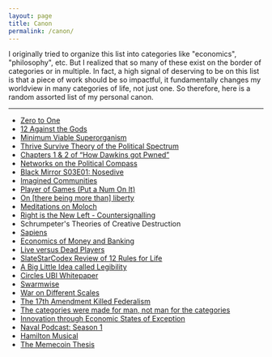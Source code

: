 ```yaml
---
layout: page
title: Canon
permalink: /canon/
---
```


I originally tried to organize this list into categories like "economics", "philosophy", etc. But I realized that so many of these exist on the border of categories or in multiple. In fact, a high signal of deserving to be on this list is that a piece of work should be so impactful, it fundamentally changes my worldview in many categories of life, not just one.  So therefore, here is a random assorted list of my personal canon.

---

- [Zero to One](https://www.amazon.com/Zero-One-Notes-Startups-Future/dp/0804139296)
- [12 Against the Gods](https://www.amazon.com/Twelve-Against-Gods-Story-Adventure/dp/1635765390)
- [Minimum Viable Superorganism](https://meltingasphalt.com/minimum-viable-superorganism/)
- [Thrive Survive Theory of the Political Spectrum](https://slatestarcodex.com/2013/03/04/a-thrivesurvive-theory-of-the-political-spectrum/)
- [Chapters 1 & 2 of “How Dawkins got Pwned”](https://www.unqualified-reservations.org/2007/09/how-dawkins-got-pwned-part-1/)
- [Networks on the Political Compass](https://twitter.com/plinz/status/1302761198232850432)
- [Black Mirror S03E01: Nosedive](https://www.netflix.com/watch/80104627?trackId=14277283&tctx=-97%2C-97%2C%2C%2C%2C%2C%2C%2C70264888)
- [Imagined Communities](https://a.co/d/ajNKJYS)
- [Player of Games (Put a Num On It)](https://putanumonit.com/2018/08/22/player-of-games/)
- [On [there being more than] liberty](https://devonzuegel.com/post/on-there-being-more-than-liberty)
- [Meditations on Moloch](https://slatestarcodex.com/2014/07/30/meditations-on-moloch/)
- [Right is the New Left - Countersignalling](https://slatestarcodex.com/2014/04/22/right-is-the-new-left/)
- Schrumpeter's Theories of Creative Destruction
- [Sapiens](https://a.co/d/frQo1OQ)
- [Economics of Money and Banking](https://www.coursera.org/learn/money-banking)
- [Live versus Dead Players](https://medium.com/@samo.burja/live-versus-dead-players-2b24f6e9eae2)
- [SlateStarCodex Review of 12 Rules for Life](https://slatestarcodex.com/2018/03/26/book-review-twelve-rules-for-life/)
- [A Big Little Idea called Legibility](https://www.ribbonfarm.com/2010/07/26/a-big-little-idea-called-legibility/)
- [Circles UBI Whitepaper](https://github.com/CirclesUBI/whitepaper)
- [Swarmwise](https://falkvinge.net/files/2013/04/Swarmwise-2013-by-Rick-Falkvinge-v1.1-2013Sep01.pdf)
- [War on Different Scales](http://www.sunnya97.com/blog/war-on-different-scales)
- [The 17th Amendment Killed Federalism](http://www.sunnya97.com/blog/the-17th-amendment-killed-federalism)
- [The categories were made for man, not man for the categories](https://slatestarcodex.com/2014/11/21/the-categories-were-made-for-man-not-man-for-the-categories/)
- [Innovation through Economic States of Exception](http://www.sunnya97.com/blog/innovation-through-economic-states-of-exception)
- [Naval Podcast:  Season 1](https://www.youtube.com/watch?v=1-TZqOsVCNM&ab_channel=Naval)
- [Hamilton Musical](https://www.youtube.com/watch?v=aPSWZUExZ8M)
- [The Memecoin Thesis](http://www.sunnya97.com/blog/the-memecoin-thesis)
